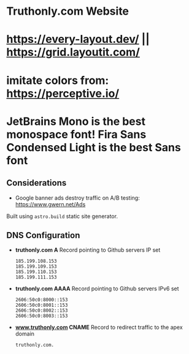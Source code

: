 # Truthonly.com Website

# https://every-layout.dev/ || https://grid.layoutit.com/

# imitate colors from: https://perceptive.io/

# JetBrains Mono is the best monospace font! Fira Sans Condensed Light is the best Sans font

## Considerations

- Google banner ads destroy traffic on A/B testing: https://www.gwern.net/Ads


Built using `astro.build` static site generator.

## DNS Configuration

- **truthonly.com A** Record pointing to Github servers IP set
  ```
  185.199.108.153
  185.199.109.153
  185.199.110.153
  185.199.111.153
  ```
- **truthonly.com AAAA** Record pointing to Github servers IPv6 set
  ```
  2606:50c0:8000::153
  2606:50c0:8001::153
  2606:50c0:8002::153
  2606:50c0:8003::153
  ```
- **www.truthonly.com CNAME** Record to redirect traffic to the apex domain
  ```
  truthonly.com.
  ```
